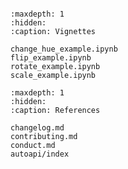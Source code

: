 ```{include} ../README.md
```

```{toctree}
:maxdepth: 1
:hidden:
:caption: Vignettes

change_hue_example.ipynb
flip_example.ipynb
rotate_example.ipynb
scale_example.ipynb
```

```{toctree}
:maxdepth: 1
:hidden:
:caption: References

changelog.md
contributing.md
conduct.md
autoapi/index
```